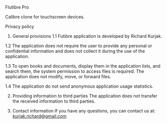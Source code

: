 Flutibre Pro

Calibre clone for touchscreen devices.

Privacy policy
1. General provisions
1.1 Futibre application is developed by Richard Kurjak.

1.2 The application does not require the user to provide any personal or confidential information and does not collect it during the use of the application.

1.3 To open books and documents, display them in the application lists, and search them, the system permission to access files is required. The application does not modify, move, or forward files.

1.4 The application do not send anonymous application usage statistics.

2. Providing information to third parties
The application does not transfer the received information to third parties.

3. Contact information
If you have any questions, you can contact us at: kurjak.richard@gmail.com
